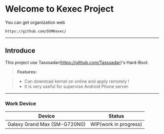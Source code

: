 Welcome to Kexec Project
===================


You can get organization web 

	https://github.com/DSMKexec/
	

----------


Introduce
-------------

This project use Tasssadar(https://github.com/Tasssadar)'s Hard-Boot.

> **Features:**

> - Can download kernel on online and apply remotely !
> - It is very useful for supervise Android Phone server. 

----------


### Work Device


Device     | Status
-------- | ---
Galaxy Grand Max (SM-G720N0) | WIP(work in progress)
